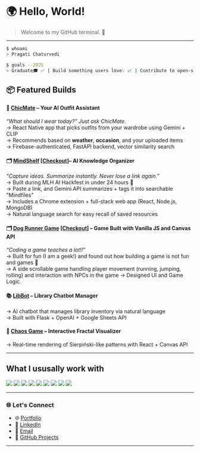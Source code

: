 # 🌍 Hello, World!

> Welcome to my GitHub terminal. 🚀
---
```bash
$ whoami
> Pragati Chaturvedi 

$ goals --2025
> Graduate🎓 ✅ | Build something users love💡 📈 | Contribute to open-source🌍 👩‍💻
```

## 📦 Featured Builds

#### 🧠 [ChicMate](https://github.com/pragati-chaturvedi/ChicMate.git) – Your AI Outfit Assistant  
_“What should I wear today?” Just ask ChicMate._  
→ React Native app that picks outfits from your wardrobe using Gemini + CLIP  
→ Recommends based on **weather**, **occasion**, and your uploaded items  
→ Firebase-authenticated, FastAPI backend, vector similarity search

#### 🗂️ [MindShelf](https://github.com/AI-Hackathon-April-2025/MindShelf) [[Checkout](http://mindshelf-frontend.s3-website-us-east-1.amazonaws.com/login)]– AI Knowledge Organizer  
_“Capture ideas. Summarize instantly. Never lose a link again.”_  
→ Built during MLH AI Hackfest in under 24 hours 🚀  
→ Paste a link, and Gemini API summarizes + tags it into searchable "Mindfiles"  
→ Includes a Chrome extension + full-stack web app (React, Node.js, MongoDB)  
→ Natural language search for easy recall of saved resources

#### 🗂️ [Dog Runner Game](https://github.com/pragati-chaturvedi/GameDev_JS) [[Checkout](https://pragati-chaturvedi.github.io/GameDev_JS/)] – Game Built with Vanilla JS and Canvas API
_“Coding a game teaches a lot!!”_  
→ Built for fun (I am a geek!) and found out how building a game is not fun and games 🚀  
→ A side scrollable game handling player movement (running, jumping, rolling) and interaction with NPCs in the game
→ Designed UI and Game Logic. 

#### 📚 [LibBot](https://github.com/pragati-chaturvedi/LibBot.git) – Library Chatbot Manager  
→ AI chatbot that manages library inventory via natural language  
→ Built with Flask + OpenAI + Google Sheets API

#### 🎨 [Chaos Game](https://pragati-chaturvedi.github.io/chaos-game/) – Interactive Fractal Visualizer  
→ Real-time rendering of Sierpiński-like patterns with React + Canvas API

---

## What I ususally work with
<p align="left">
  <img src="https://img.shields.io/badge/Python-3670A0?style=for-the-badge&logo=python&logoColor=ffdd54"/>
  <img src="https://img.shields.io/badge/JavaScript-F7DF1E?style=for-the-badge&logo=javascript&logoColor=black"/>
  <img src="https://img.shields.io/badge/React-20232A?style=for-the-badge&logo=react&logoColor=61DAFB"/>
  <img src="https://img.shields.io/badge/Node.js-339933?style=for-the-badge&logo=nodedotjs&logoColor=white"/>
  <img src="https://img.shields.io/badge/FastAPI-009688?style=for-the-badge&logo=fastapi&logoColor=white"/>
  <img src="https://img.shields.io/badge/MongoDB-4EA94B?style=for-the-badge&logo=mongodb&logoColor=white"/>
  <img src="https://img.shields.io/badge/Firebase-ffca28?style=for-the-badge&logo=firebase&logoColor=black"/>
  <img src="https://img.shields.io/badge/TensorFlow-FF6F00?style=for-the-badge&logo=tensorflow&logoColor=white"/>
  <img src="https://img.shields.io/badge/OpenAI-412991?style=for-the-badge&logo=openai&logoColor=white"/>
</p>

---

### 🌐 Let's Connect

- 🌐 [Portfolio](https://pragati-chaturvedi-portfolio.netlify.app/)
- 💼 [LinkedIn](https://www.linkedin.com/in/pragati-chaturvedi-2b2885219/)
- 📨 [Email](mailto:pragatic810@icloud.com)
- 🧠 [GitHub Projects](https://github.com/pragati-chaturvedi)

---
